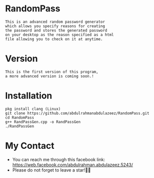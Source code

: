 # RandomPass
```
This is an advanced random password generator 
which allows you specify reasons for creating 
the password and stores the generated password
on your desktop as the reason specified as a html 
file allowing you to check on it at anytime.
```
# Version
```
This is the first version of this program, 
a more advanced version is coming soon.!
```
# Installation
```
pkg install clang (Linux)
git clone https://github.com/abdulrahmanabdulazeez/RandomPass.git
cd RandomPass
g++ RandPassGen.cpp -o RandPassGen
./RandPassGen
```
# My Contact

* You can reach me through this facebook link:
 https://web.facebook.com/abdulrahman.abdulazeez.5243/
* Please do not forget to leave a star!🙏😁





















